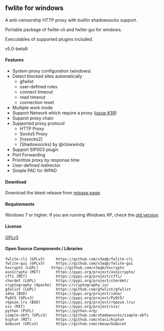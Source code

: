 ## fwlite for windows

A anti-censorship HTTP proxy with builtin shadowsocks support.

Portable package of fwlite-cli and fwlite-gui for windows.

Executables of supported plugins included.

v5.0-beta9

#### Features

- System proxy configuration (windows)
- Detect blocked sites automatically
  - gfwlist
  - user-defined rules
  - connect timeout
  - read timeout
  - connection reset
- Multiple work mode
- Support Network which require a proxy ([issue #39](https://github.com/v3aqb/fwlite/issues/39))
- Supprot proxy chain
- Supported proxy protocol
  - HTTP Proxy
  - Socks5 Proxy
  - [hxsocks2]
  - [Shadowsocks] by @clowwindy
- Support SIP003 plugin
- Port Forwarding
- Prioritize proxy by response time
- User-defined redirector
- Simple PAC for WPAD

#### Download

Download the latest release from [release page].

#### Requirements

Windows 7 or higher. If you are running Windows XP, check the [old version].

#### License

[GPLv3]

#### Open Source Components / Libraries

```
fwlite-cli (GPLv3)     https://github.com/v3aqb/fwlite-cli
fwlite-gui (GPLv3)     https://github.com/v3aqb/fwlite-gui
hxcrypto (LGPL)      https://github.com/v3aqb/hxcrypto
asn1crypto (MIT)       https://pypi.org/project/asn1crypto/
cffi (MIT)             https://pypi.org/project/cffi/
chardet (LGPL)         https://pypi.org/project/chardet/
cryptography (Apache)  https://cryptography.io/
gfwlist (LGPL)         https://github.com/gfwlist/gfwlist
idna (BSD)             https://pypi.org/project/idna/
PyQt5 (GPLv3)          https://pypi.org/project/PyQt5/
repoze.lru (BSD)       https://pypi.org/project/repoze.lru/
six (MIT)              https://pypi.org/project/six/
python (PSFL)          https://python.org/
simple-obfs (GPLv3)    https://github.com/shadowsocks/simple-obfs
kcptun (MIT)           https://github.com/xtaci/kcptun
GoQuiet (GPLv3)        https://github.com/cbeuw/GoQuiet
```

[release page]: https://github.com/v3aqb/fwlite/releases
[old version]: https://github.com/v3aqb/fwlite/tree/0.4
[GPLv3]: https://www.gnu.org/licenses/gpl-3.0.txt
